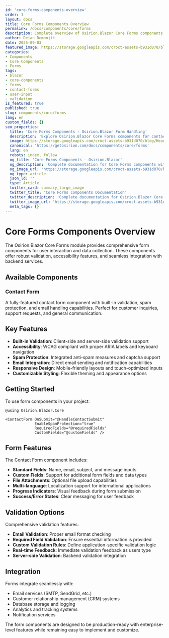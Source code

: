 ```yaml
---
id: 'core-forms-components-overview'
order: 1
layout: docs
title: Core Forms Components Overview
permalink: /docs/components/core/forms
description: Complete overview of Osirion.Blazor Core Forms components including contact forms and form handling for user interaction and data collection.
author: Dejan Demonjić
date: 2025-09-03
featured_image: https://storage.googleapis.com/croct-assets-b931d070/blog/Headless_CMS_within_the_React_framework_3_1_da922d2562/Headless_CMS_within_the_React_framework_3_1_da922d2562.png
categories:
- Components
- Core Components
- Forms
tags:
- blazor
- core-components
- forms
- contact-forms
- user-input
- validation
is_featured: true
published: true
slug: components/core/forms
lang: en
custom_fields: {}
seo_properties:
  title: 'Core Forms Components - Osirion.Blazor Form Handling'
  description: 'Explore Osirion.Blazor Core Forms components for contact forms and user input handling with validation.'
  image: https://storage.googleapis.com/croct-assets-b931d070/blog/Headless_CMS_within_the_React_framework_3_1_da922d2562/Headless_CMS_within_the_React_framework_3_1_da922d2562.png
  canonical: 'https://getosirion.com/docs/components/core/forms'
  lang: en
  robots: index, follow
  og_title: 'Core Forms Components - Osirion.Blazor'
  og_description: 'Complete documentation for Core Forms components with validation and user input handling.'
  og_image_url: 'https://storage.googleapis.com/croct-assets-b931d070/blog/Headless_CMS_within_the_React_framework_3_1_da922d2562/Headless_CMS_within_the_React_framework_3_1_da922d2562.png'
  og_type: article
  json_ld: ''
  type: Article
  twitter_card: summary_large_image
  twitter_title: 'Core Forms Components Documentation'
  twitter_description: 'Complete documentation for Osirion.Blazor Core Forms components.'
  twitter_image_url: 'https://storage.googleapis.com/croct-assets-b931d070/blog/Headless_CMS_within_the_React_framework_3_1_da922d2562/Headless_CMS_within_the_React_framework_3_1_da922d2562.png'
  meta_tags: {}
---
```


# Core Forms Components Overview

The Osirion.Blazor Core Forms module provides comprehensive form components for user interaction and data collection. These components offer robust validation, accessibility features, and seamless integration with backend services.

## Available Components

### Contact Form
A fully-featured contact form component with built-in validation, spam protection, and email handling capabilities. Perfect for customer inquiries, support requests, and general communication.

## Key Features

- **Built-in Validation**: Client-side and server-side validation support
- **Accessibility**: WCAG compliant with proper ARIA labels and keyboard navigation
- **Spam Protection**: Integrated anti-spam measures and captcha support
- **Email Integration**: Direct email sending and notification capabilities
- **Responsive Design**: Mobile-friendly layouts and touch-optimized inputs
- **Customizable Styling**: Flexible theming and appearance options

## Getting Started

To use form components in your project:

```razor
@using Osirion.Blazor.Core

<ContactForm OnSubmit="@HandleContactSubmit"
             EnableSpamProtection="true"
             RequiredFields="@requiredFields"
             CustomFields="@customFields" />
```

## Form Features

The Contact Form component includes:

- **Standard Fields**: Name, email, subject, and message inputs
- **Custom Fields**: Support for additional form fields and data types
- **File Attachments**: Optional file upload capabilities
- **Multi-language**: Localization support for international applications
- **Progress Indicators**: Visual feedback during form submission
- **Success/Error States**: Clear messaging for user feedback

## Validation Options

Comprehensive validation features:

- **Email Validation**: Proper email format checking
- **Required Field Validation**: Ensure essential information is provided
- **Custom Validation Rules**: Define application-specific validation logic
- **Real-time Feedback**: Immediate validation feedback as users type
- **Server-side Validation**: Backend validation integration

## Integration

Forms integrate seamlessly with:

- Email services (SMTP, SendGrid, etc.)
- Customer relationship management (CRM) systems
- Database storage and logging
- Analytics and tracking systems
- Notification services

The form components are designed to be production-ready with enterprise-level features while remaining easy to implement and customize.
